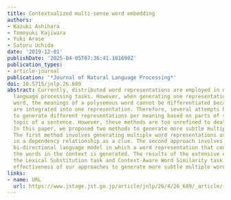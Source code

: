 ```yaml
---
title: Contextualized multi-sense word embedding
authors:
- Kazuki Ashihara
- Tomoyuki Kajiwara
- Yuki Arase
- Satoru Uchida
date: '2019-12-01'
publishDate: '2025-04-05T07:36:41.181690Z'
publication_types:
- article-journal
publication: '*Journal of Natural Language Processing*'
doi: 10.5715/jnlp.26.689
abstract: Currently, distributed word representations are employed in many natural
  language processing tasks. However, when generating one representation for each
  word, the meanings of a polysemous word cannot be differentiated because the meanings
  are integrated into one representation. Therefore, several attempts have been made
  to generate different representations per meaning based on parts of speech or the
  topic of a sentence. However, these methods are too unrefined to deal with polysemy.
  In this paper, we proposed two methods to generate more subtle multiple word representations.
  The first method involves generating multiple word representations using the word
  in a dependency relationship as a clue. The second approach involves employing a
  bi-directional language model in which a word representation that considers all
  the words in the context is generated. The results of the extensive evaluation of
  the Lexical Substitution task and Context-Aware Word Similarity task confirmed the
  effectiveness of our approaches to generate more subtle multiple word representations.
links:
- name: URL
  url: https://www.jstage.jst.go.jp/article/jnlp/26/4/26_689/_article/-char/ja/
---
```

